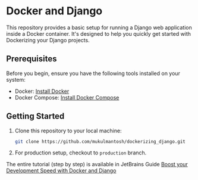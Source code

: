 # Docker and Django



This repository provides a basic setup for running a Django web application inside a Docker container. It's designed to help you quickly get started with Dockerizing your Django projects.

## Prerequisites

Before you begin, ensure you have the following tools installed on your system:

- Docker: [Install Docker](https://docs.docker.com/get-docker/)
- Docker Compose: [Install Docker Compose](https://docs.docker.com/compose/install/)

## Getting Started

1. Clone this repository to your local machine:

   ```bash
   git clone https://github.com/mukulmantosh/dockerizing_django.git

2. For production setup, checkout to `production` branch.


The entire tutorial (step by step) is available in JetBrains Guide [Boost your Development Speed with Docker and Django](https://www.jetbrains.com/guide/django/tutorials/django-docker/)
